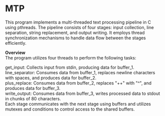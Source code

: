 # MTP
This program implements a multi-threaded text processing pipeline in C using pthreads. The pipeline consists of four stages: input collection, line separation, string replacement, and output writing. It employs thread synchronization mechanisms to handle data flow between the stages efficiently.

**Overview**<br>
The program utilizes four threads to perform the following tasks:

get_input: Collects input from stdin, producing data for buffer_1. <br>
line_separator: Consumes data from buffer_1, replaces newline characters with spaces, and produces data for buffer_2. <br>
plus_replace: Consumes data from buffer_2, replaces "++" with "^", and produces data for buffer_3. <br>
write_output: Consumes data from buffer_3, writes processed data to stdout in chunks of 80 characters. <br>
Each stage communicates with the next stage using buffers and utilizes mutexes and conditions to control access to the shared buffers.
